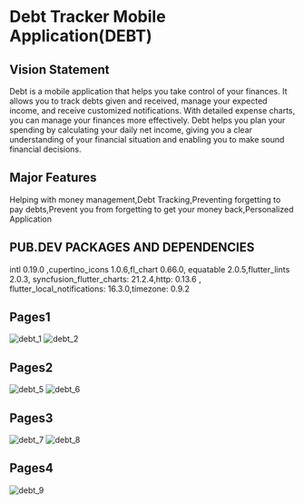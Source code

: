 # Debt Tracker Mobile Application(DEBT)

## Vision Statement

Debt is a mobile application that helps you take control of your finances. It allows you to track debts given and received, manage your expected income, and receive customized notifications. With detailed expense charts, you can manage your finances more effectively. Debt helps you plan your spending by calculating your daily net income, giving you a clear understanding of your financial situation and enabling you to make sound financial decisions.

## Major Features

Helping with money management,Debt Tracking,Preventing forgetting to pay debts,Prevent you from forgetting to get your money back,Personalized Application

## PUB.DEV PACKAGES AND DEPENDENCIES

intl 0.19.0 ,cupertino_icons 1.0.6,fl_chart 0.66.0, equatable 2.0.5,flutter_lints 2.0.3,
syncfusion_flutter_charts: 21.2.4,http: 0.13.6 , flutter_local_notifications: 16.3.0,timezone: 0.9.2

## Pages1
![debt_1](https://github.com/cosmanylmz/Debt_debtTracker/assets/74899293/618c0687-968c-45b9-b895-9d1ac8c97256)
![debt_2](https://github.com/cosmanylmz/Debt_debtTracker/assets/74899293/c7c2d10a-97e7-43f2-aff2-8fea9e780fd6)
## Pages2
![debt_5](https://github.com/cosmanylmz/Debt_debtTracker/assets/74899293/ff354d4b-366d-4134-93a7-62f9cb3485e7)
![debt_6](https://github.com/cosmanylmz/Debt_debtTracker/assets/74899293/fd915e36-2231-4446-8451-b371e980042a)
## Pages3
![debt_7](https://github.com/cosmanylmz/Debt_debtTracker/assets/74899293/91d33f58-9b61-45c7-b283-9480d260312a)
![debt_8](https://github.com/cosmanylmz/Debt_debtTracker/assets/74899293/609ee7c9-cb8c-4f05-bdf5-423b5f6524af)
## Pages4
![debt_9](https://github.com/cosmanylmz/Debt_debtTracker/assets/74899293/b864f0f7-0c8f-4e34-a5d9-a2498fa2d957)
